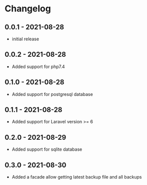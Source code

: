 # Changelog

## 0.0.1 - 2021-08-28

-   initial release

## 0.0.2 - 2021-08-28

-   Added support for php7.4

## 0.1.0 - 2021-08-28

-   Added support for postgresql database

## 0.1.1 - 2021-08-28

-   Added support for Laravel version >= 6

## 0.2.0 - 2021-08-29

-   Added support for sqlite database

## 0.3.0 - 2021-08-30

-   Added a facade allow getting latest backup file and all backups
